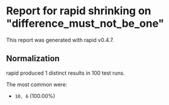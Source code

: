 # Report for rapid shrinking on "difference_must_not_be_one"

This report was generated with rapid v0.4.7.

## Normalization

rapid produced 1 distinct results in 100 test runs.

The most common were:

- ``10, 6`` (100.00%)

